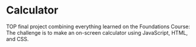 # Calculator
TOP final project combining everything learned on the Foundations Course: 
The challenge is to make an on-screen calculator using JavaScript, HTML, and CSS.
